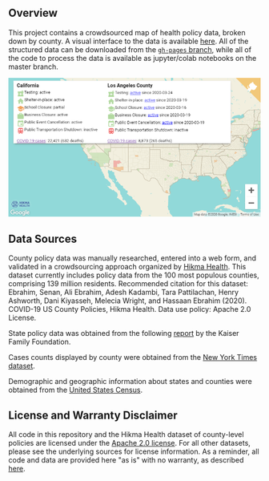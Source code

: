 
Overview
--------

This project contains a crowdsourced map of health policy data, broken down by county. A visual interface to the data is available [here](https://hikmahealth.github.io/covid19countymap). All of the structured data can be downloaded from the [`gh-pages` branch](https://github.com/hikmahealth/covid19countymap/tree/gh-pages), while all of the code to process the data is available as jupyter/colab notebooks on the master branch.

[![Map Screenshot](map.png)](https://hikmahealth.github.io/covid19countymap)

Data Sources
-------
County policy data was manually researched, entered into a web form, and validated in a crowdsourcing approach organized by [Hikma Health](https://www.hikmahealth.org/). This dataset currently includes policy data from the 100 most populous counties, comprising 139 million residents. Recommended citation for this dataset: Ebrahim, Senan, Ali Ebrahim, Adesh Kadambi, Tara Pattilachan, Henry Ashworth, Dani Kiyasseh, Melecia Wright, and Hassaan Ebrahim (2020). COVID-19 US County Policies, Hikma Health. Data use policy: Apache 2.0 License.

State policy data was obtained from the following [report](https://www.kff.org/health-costs/issue-brief/state-data-and-policy-actions-to-address-coronavirus/#policyactions) by the Kaiser Family Foundation.

Cases counts displayed by county were obtained from the [New York Times dataset](https://www.nytimes.com/interactive/2020/us/coronavirus-us-cases.html).

Demographic and geographic information about  states and counties were obtained from the [United States Census](https://www.census.gov/).

License and Warranty Disclaimer
-------

All code in this repository and the Hikma Health dataset of county-level policies are licensed under the [Apache 2.0 license](https://github.com/hikmahealth/covid19countymap/blob/master/LICENSE). For all other datasets, please see the underlying sources for license information. As a reminder, all code and data are provided here "as is" with no warranty, as described [here](https://github.com/hikmahealth/covid19countymap/blob/master/WARRANTY).
